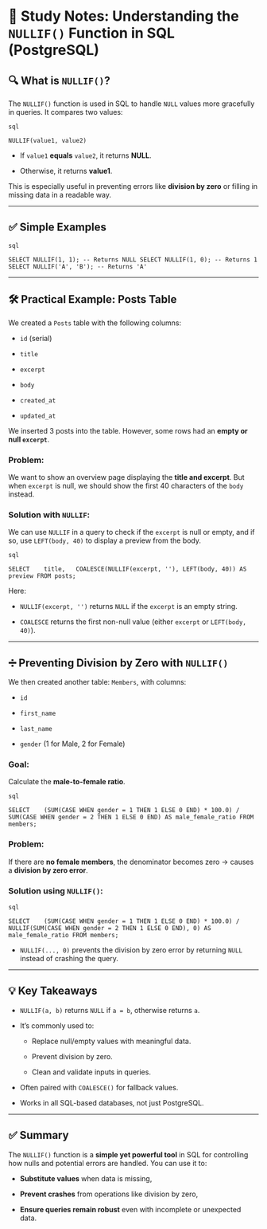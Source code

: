 # 📘 Study Notes: Understanding the `NULLIF()` Function in SQL (PostgreSQL)

## 🔍 What is `NULLIF()`?

The `NULLIF()` function is used in SQL to handle `NULL` values more gracefully in queries. It compares two values:
	
	sql
	
`NULLIF(value1, value2)`

- If `value1` **equals** `value2`, it returns **NULL**.
    
- Otherwise, it returns **value1**.
    

This is especially useful in preventing errors like **division by zero** or filling in missing data in a readable way.

---

## ✅ Simple Examples
	
	sql
	
`SELECT NULLIF(1, 1); -- Returns NULL SELECT NULLIF(1, 0); -- Returns 1 SELECT NULLIF('A', 'B'); -- Returns 'A'`

---

## 🛠 Practical Example: Posts Table

We created a `Posts` table with the following columns:

- `id` (serial)
    
- `title`
    
- `excerpt`
    
- `body`
    
- `created_at`
    
- `updated_at`
    

We inserted 3 posts into the table. However, some rows had an **empty or null `excerpt`**.

### Problem:

We want to show an overview page displaying the **title and excerpt**. But when `excerpt` is null, we should show the first 40 characters of the `body` instead.

### Solution with `NULLIF`:

We can use `NULLIF` in a query to check if the `excerpt` is null or empty, and if so, use `LEFT(body, 40)` to display a preview from the body.
	
	sql
	
`SELECT    title,   COALESCE(NULLIF(excerpt, ''), LEFT(body, 40)) AS preview FROM posts;`

Here:

- `NULLIF(excerpt, '')` returns `NULL` if the `excerpt` is an empty string.
    
- `COALESCE` returns the first non-null value (either `excerpt` or `LEFT(body, 40)`).
    

---

## ➗ Preventing Division by Zero with `NULLIF()`

We then created another table: `Members`, with columns:

- `id`
    
- `first_name`
    
- `last_name`
    
- `gender` (1 for Male, 2 for Female)
    

### Goal:

Calculate the **male-to-female ratio**.
	
	sql
	
`SELECT    (SUM(CASE WHEN gender = 1 THEN 1 ELSE 0 END) * 100.0) /   SUM(CASE WHEN gender = 2 THEN 1 ELSE 0 END) AS male_female_ratio FROM members;`

### Problem:

If there are **no female members**, the denominator becomes zero → causes a **division by zero error**.

### Solution using `NULLIF()`:
	
	sql
	
`SELECT    (SUM(CASE WHEN gender = 1 THEN 1 ELSE 0 END) * 100.0) /   NULLIF(SUM(CASE WHEN gender = 2 THEN 1 ELSE 0 END), 0) AS male_female_ratio FROM members;`

- `NULLIF(..., 0)` prevents the division by zero error by returning `NULL` instead of crashing the query.
    

---

## 💡 Key Takeaways

- `NULLIF(a, b)` returns `NULL` if `a = b`, otherwise returns `a`.
    
- It’s commonly used to:
    
    - Replace null/empty values with meaningful data.
        
    - Prevent division by zero.
        
    - Clean and validate inputs in queries.
        
- Often paired with `COALESCE()` for fallback values.
    
- Works in all SQL-based databases, not just PostgreSQL.
    

---

## ✅ Summary

The `NULLIF()` function is a **simple yet powerful tool** in SQL for controlling how nulls and potential errors are handled. You can use it to:

- **Substitute values** when data is missing,
    
- **Prevent crashes** from operations like division by zero,
    
- **Ensure queries remain robust** even with incomplete or unexpected data.